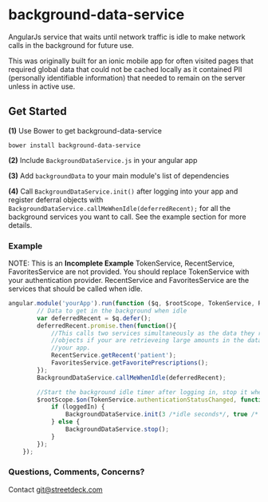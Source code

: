 # background-data-service
AngularJs service that waits until network traffic is idle to make network calls in the background for future use.  

This was originally built for an ionic mobile app for often visited pages that required global data that could not be
cached locally as it contained PII (personally identifiable information) that needed to remain on the server unless in
active use.

## Get Started

**(1)** Use Bower to get  background-data-service
```
bower install background-data-service
```

**(2)** Include `BackgroundDataService.js` in your angular app

**(3)** Add `backgroundData` to your main module's list of dependencies 

**(4)** Call `BackgroundDataService.init()` after logging into your app and register deferral objects with 
`BackgroundDataService.callMeWhenIdle(deferredRecent);` for all the background services you want to call.  See the
example section for more details.



### Example

NOTE: This is an **Incomplete Example** TokenService, RecentService, FavoritesService are not provided.  You should 
replace TokenService with your authentication provider.  RecentService and FavoritesService are the services that 
should be called when idle.

```js
angular.module('yourApp').run(function ($q, $rootScope, TokenService, RecentService, FavoritesService) {
        // Data to get in the background when idle
        var deferredRecent = $q.defer();
        deferredRecent.promise.then(function(){
            //This calls two services simultaneously as the data they retrieve is small.  Register mulitple deferral
            //objects if your are retrieveing large amounts in the data in the background and don't want to over tax
            //your app.  
            RecentService.getRecent('patient');
            FavoritesService.getFavoritePrescriptions();
        });
        BackgroundDataService.callMeWhenIdle(deferredRecent);

        //Start the background idle timer after logging in, stop it when logging out
        $rootScope.$on(TokenService.authenticationStatusChanged, function (event, loggedIn) {
            if (loggedIn) {
                BackgroundDataService.init(3 /*idle seconds*/, true /* debug logging on */);
            } else {
                BackgroundDataService.stop();
            }
        });
    });
```

### Questions, Comments, Concerns?
Contact git@streetdeck.com
